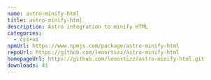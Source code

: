 ```yaml
---
name: astro-minify-html
title: astro-minify-html
description: Astro integration to minify HTML
categories:
  - css+ui
npmUrl: https://www.npmjs.com/package/astro-minify-html
repoUrl: https://github.com/leoortizz/astro-minify-html
homepageUrl: https://github.com/leoortizz/astro-minify-html.git
downloads: 41
---
```

